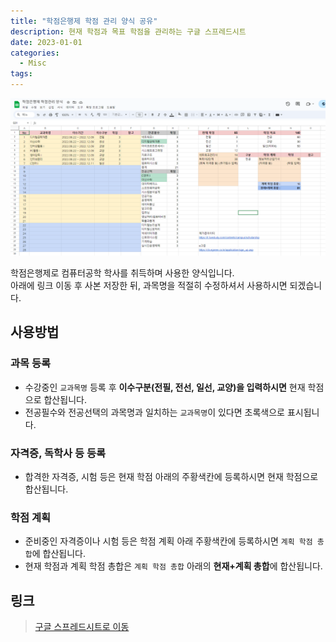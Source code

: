 ```yaml
---
title: "학점은행제 학점 관리 양식 공유"
description: 현재 학점과 목표 학점을 관리하는 구글 스프레드시트
date: 2023-01-01
categories:
  - Misc
tags:
---
```


![미리보기](1.png)

학점은행제로 컴퓨터공학 학사를 취득하며 사용한 양식입니다.  
아래에 링크 이동 후 사본 저장한 뒤, 과목명을 적절히 수정하셔서 사용하시면 되겠습니다.

## 사용방법

### 과목 등록

- 수강중인 `교과목명` 등록 후 **이수구분(전필, 전선, 일선, 교양)을 입력하시면** 현재 학점으로 합산됩니다.
- 전공필수와 전공선택의 과목명과 일치하는 `교과목명`이 있다면 초록색으로 표시됩니다.

### 자격증, 독학사 등 등록

- 합격한 자격증, 시험 등은 현재 학점 아래의 주황색칸에 등록하시면 현재 학점으로 합산됩니다.

### 학점 계획

- 준비중인 자격증이나 시험 등은 학점 계획 아래 주황색칸에 등록하시면 `계획 학점 총합`에 합산됩니다.
- 현재 학점과 계획 학점 총합은 `계획 학점 총합` 아래의 **현재+계획 총합**에 합산됩니다.

## 링크

> [구글 스프레드시트로 이동](https://docs.google.com/spreadsheets/d/1IU_PUeJZEuRvYR_3UjWeUG9HPrKigT__WWFM0tBSu1g/edit?usp=sharing)
